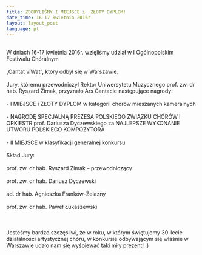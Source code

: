 ```yaml
---
title: ZDOBYLIŚMY I MIEJSCE i  ZŁOTY DYPLOM!
date_time: 16-17 kwietnia 2016r.
layout: layout_post
language: pl
---
```

<br>
W dniach 16-17 kwietnia 2016r. wzięliśmy udział w I Ogólnopolskim Festiwalu Chóralnym
<br><br>
„Cantat viWat”, który odbył się w Warszawie.                                                                
<br><br>
Jury, któremu przewodniczył Rektor Uniwersytetu Muzycznego prof. zw. dr hab.  Ryszard Zimak, 
przyznało  Ars Cantacie następujące nagrody:
<br><br>
- I MIEJSCE i ZŁOTY DYPLOM w kategorii chórów mieszanych kameralnych
<br><br>
- NAGRODĘ SPECJALNĄ PREZESA POLSKIEGO ZWIĄZKU CHÓRÓW I ORKIESTR  prof. Dariusza    
Dyczewskiego za NAJLEPSZE WYKONANIE UTWORU POLSKIEGO KOMPOZYTORA
<br><br>
- II MIEJSCE  w klasyfikacji generalnej konkursu
<br><br>
Skład Jury:
<br><br>
prof. zw. dr hab. Ryszard Zimak – przewodniczący
<br><br>
prof. zw. dr hab. Dariusz Dyczewski
<br><br>
ad. dr hab.  Agnieszka Franków-Żelazny
<br><br>
prof. zw. dr hab. Paweł Łukaszewski
<br><br><br><br>
Jesteśmy bardzo szczęśliwi, że w roku, w którym świętujemy 30-lecie działalności artystycznej chóru, 
w konkursie odbywającym się właśnie w Warszawie udało nam się wyśpiewać taki miły prezent! :)
